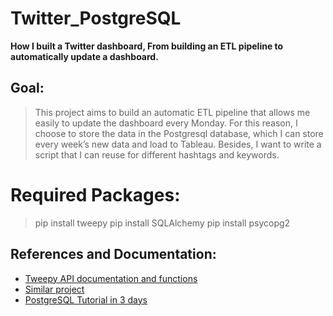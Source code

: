 # Twitter_PostgreSQL
**How I built a Twitter dashboard, From building an ETL pipeline to automatically update a dashboard.**

## Goal:
> This project aims to build an automatic ETL pipeline that allows me easily to update the dashboard every Monday. For this reason, I choose to store the data in the Postgresql database, which I can store every week’s new data and load to Tableau. Besides, I want to write a script that I can reuse for different hashtags and keywords.

# Required Packages:
> pip install tweepy
> pip install SQLAlchemy
> pip install psycopg2

## References and Documentation:
* [Tweepy API documentation and functions](https://docs.tweepy.org/en/stable/api.html)
* [Similar project](https://medium.com/analytics-vidhya/how-i-built-a-twitter-dashboard-4d5d0e53c36c)
* [PostgreSQL Tutorial in 3 days](https://www.guru99.com/postgresql-tutorial.html)


